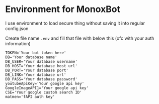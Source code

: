 # Environment for MonoxBot

I use environment to load secure thing without saving it into regular config.json

Create file name `.env` and fill that file with below this (ofc with your auth information)

```env
TOKEN='Your bot token here'
DB='Your database name'
DB_USER='Your database username'
DB_HOST='Your database host url'
DB_PORT='Your database port'
DB_LINK='Your database url'
DB_PASS='Your database password'
youtubeApiKey='Your google api key'
GoogleImageAPI1='Your google api key'
CSE='Your google custom search ID'
matmen='fAPI auth key'
```
